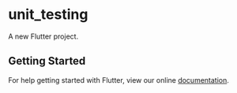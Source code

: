 # unit_testing

A new Flutter project.

## Getting Started

For help getting started with Flutter, view our online
[documentation](https://flutter.io/).
